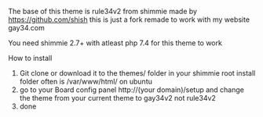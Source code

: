 The base of this theme is rule34v2 from shimmie made by https://github.com/shish this is just a fork remade to work with my website gay34.com  

You need shimmie 2.7+ with atleast php 7.4 for this theme to work

How to install

1. Git clone or download it to the themes/ folder in your shimmie root install folder often is /var/www/html/ on ubuntu
2. go to your Board config panel http://(your domain)/setup and change the theme from your current theme to gay34v2 not rule34v2
3. done
